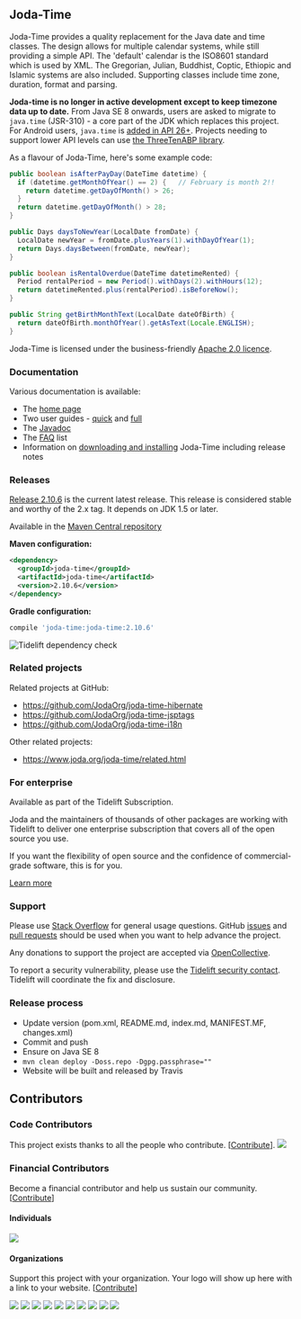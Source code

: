 Joda-Time
---------

Joda-Time provides a quality replacement for the Java date and time classes.
The design allows for multiple calendar systems, while still providing a simple API.
The 'default' calendar is the ISO8601 standard which is used by XML.
The Gregorian, Julian, Buddhist, Coptic, Ethiopic and Islamic systems are also included.
Supporting classes include time zone, duration, format and parsing. 

**Joda-time is no longer in active development except to keep timezone data up to date.**
From Java SE 8 onwards, users are asked to migrate to `java.time` (JSR-310) - a core part of the JDK which replaces this project.
For Android users, `java.time` is [added in API 26+](https://developer.android.com/reference/java/time/package-summary).
Projects needing to support lower API levels can use [the ThreeTenABP library](https://github.com/JakeWharton/ThreeTenABP).

As a flavour of Joda-Time, here's some example code:

```java
public boolean isAfterPayDay(DateTime datetime) {
  if (datetime.getMonthOfYear() == 2) {   // February is month 2!!
    return datetime.getDayOfMonth() > 26;
  }
  return datetime.getDayOfMonth() > 28;
}

public Days daysToNewYear(LocalDate fromDate) {
  LocalDate newYear = fromDate.plusYears(1).withDayOfYear(1);
  return Days.daysBetween(fromDate, newYear);
}

public boolean isRentalOverdue(DateTime datetimeRented) {
  Period rentalPeriod = new Period().withDays(2).withHours(12);
  return datetimeRented.plus(rentalPeriod).isBeforeNow();
}

public String getBirthMonthText(LocalDate dateOfBirth) {
  return dateOfBirth.monthOfYear().getAsText(Locale.ENGLISH);
}
```

Joda-Time is licensed under the business-friendly [Apache 2.0 licence](https://www.joda.org/joda-time/licenses.html).


### Documentation
Various documentation is available:

* The [home page](https://www.joda.org/joda-time/)
* Two user guides - [quick](https://www.joda.org/joda-time/quickstart.html) and [full](https://www.joda.org/joda-time/userguide.html)
* The [Javadoc](https://www.joda.org/joda-time/apidocs/index.html)
* The [FAQ](https://www.joda.org/joda-time/faq.html) list
* Information on [downloading and installing](https://www.joda.org/joda-time/installation.html) Joda-Time including release notes


### Releases
[Release 2.10.6](https://www.joda.org/joda-time/download.html) is the current latest release.
This release is considered stable and worthy of the 2.x tag.
It depends on JDK 1.5 or later.

Available in the [Maven Central repository](https://search.maven.org/search?q=g:joda-time%20AND%20a:joda-time&core=gav)

**Maven configuration:**
```xml
<dependency>
  <groupId>joda-time</groupId>
  <artifactId>joda-time</artifactId>
  <version>2.10.6</version>
</dependency>
```

**Gradle configuration:**
```groovy
compile 'joda-time:joda-time:2.10.6'
```

![Tidelift dependency check](https://tidelift.com/badges/github/JodaOrg/joda-time)


### Related projects
Related projects at GitHub:
- https://github.com/JodaOrg/joda-time-hibernate
- https://github.com/JodaOrg/joda-time-jsptags
- https://github.com/JodaOrg/joda-time-i18n

Other related projects:
- https://www.joda.org/joda-time/related.html


### For enterprise
Available as part of the Tidelift Subscription.

Joda and the maintainers of thousands of other packages are working with Tidelift to deliver one enterprise subscription that covers all of the open source you use.

If you want the flexibility of open source and the confidence of commercial-grade software, this is for you.

[Learn more](https://tidelift.com/subscription/pkg/maven-joda-time-joda-time?utm_source=maven-joda-time-joda-time&utm_medium=github)


### Support
Please use [Stack Overflow](https://stackoverflow.com/questions/tagged/jodatime) for general usage questions.
GitHub [issues](https://github.com/JodaOrg/joda-time/issues) and [pull requests](https://github.com/JodaOrg/joda-time/pulls)
should be used when you want to help advance the project.

Any donations to support the project are accepted via [OpenCollective](https://opencollective.com/joda).

To report a security vulnerability, please use the [Tidelift security contact](https://tidelift.com/security).
Tidelift will coordinate the fix and disclosure.


### Release process

* Update version (pom.xml, README.md, index.md, MANIFEST.MF, changes.xml)
* Commit and push
* Ensure on Java SE 8
* `mvn clean deploy -Doss.repo -Dgpg.passphrase=""`
* Website will be built and released by Travis

## Contributors

### Code Contributors

This project exists thanks to all the people who contribute. [[Contribute](CONTRIBUTING.md)].
<a href="https://github.com/JodaOrg/joda-time/graphs/contributors"><img src="https://opencollective.com/joda/contributors.svg?width=890&button=false" /></a>

### Financial Contributors

Become a financial contributor and help us sustain our community. [[Contribute](https://opencollective.com/joda/contribute)]

#### Individuals

<a href="https://opencollective.com/joda"><img src="https://opencollective.com/joda/individuals.svg?width=890"></a>

#### Organizations

Support this project with your organization. Your logo will show up here with a link to your website. [[Contribute](https://opencollective.com/joda/contribute)]

<a href="https://opencollective.com/joda/organization/0/website"><img src="https://opencollective.com/joda/organization/0/avatar.svg"></a>
<a href="https://opencollective.com/joda/organization/1/website"><img src="https://opencollective.com/joda/organization/1/avatar.svg"></a>
<a href="https://opencollective.com/joda/organization/2/website"><img src="https://opencollective.com/joda/organization/2/avatar.svg"></a>
<a href="https://opencollective.com/joda/organization/3/website"><img src="https://opencollective.com/joda/organization/3/avatar.svg"></a>
<a href="https://opencollective.com/joda/organization/4/website"><img src="https://opencollective.com/joda/organization/4/avatar.svg"></a>
<a href="https://opencollective.com/joda/organization/5/website"><img src="https://opencollective.com/joda/organization/5/avatar.svg"></a>
<a href="https://opencollective.com/joda/organization/6/website"><img src="https://opencollective.com/joda/organization/6/avatar.svg"></a>
<a href="https://opencollective.com/joda/organization/7/website"><img src="https://opencollective.com/joda/organization/7/avatar.svg"></a>
<a href="https://opencollective.com/joda/organization/8/website"><img src="https://opencollective.com/joda/organization/8/avatar.svg"></a>
<a href="https://opencollective.com/joda/organization/9/website"><img src="https://opencollective.com/joda/organization/9/avatar.svg"></a>
